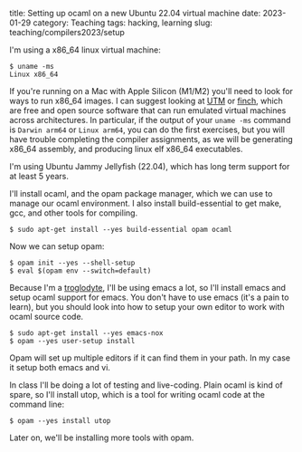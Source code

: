 title: Setting up ocaml on a new Ubuntu 22.04 virtual machine
date: 2023-01-29
category: Teaching
tags: hacking, learning
slug: teaching/compilers2023/setup

I'm using a x86_64 linux virtual machine:

```{bash}
$ uname -ms
Linux x86_64
```

If you're running on a Mac with Apple Silicon (M1/M2) you'll need to look for
ways to run x86\_64 images. I can suggest looking at
[UTM](https://mac.getutm.app/) or [finch](https://github.com/runfinch/finch),
which are free and open source software that can run emulated virtual machines
across architectures. In particular, if the output of your `uname -ms` command
is `Darwin arm64` or `Linux arm64`, you can do the first exercises, but you will
have trouble completing the compiler assignments, as we will be generating
x86\_64 assembly, and producing linux elf x86_64 executables.

I'm using Ubuntu Jammy Jellyfish (22.04), which has long term support for at
least 5 years.

I'll install ocaml, and the opam package manager, which we can use to manage our
ocaml environment. I also install build-essential to get make, gcc, and other
tools for compiling.

```{bash}
$ sudo apt-get install --yes build-essential opam ocaml
```

Now we can setup opam:

```{bash}
$ opam init --yes --shell-setup
$ eval $(opam env --switch=default)
```

Because I'm a [troglodyte]({filename}/pages/troglodita.md), I'll be using emacs
a lot, so I'll install emacs and setup ocaml support for emacs. You don't have
to use emacs (it's a pain to learn), but you should look into how to setup your
own editor to work with ocaml source code.

```{bash}
$ sudo apt-get install --yes emacs-nox
$ opam --yes user-setup install
```

Opam will set up multiple editors if it can find them in your path. In my case
it setup both emacs and vi.

In class I'll be doing a lot of testing and live-coding. Plain ocaml is kind of
spare, so I'll install utop, which is a tool for writing ocaml code at the
command line:

```{bash}
$ opam --yes install utop
```

Later on, we'll be installing more tools with opam.
